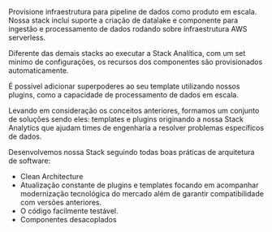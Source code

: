Provisione infraestrutura para pipeline de dados como produto em escala. Nossa stack inclui suporte a criação de datalake e componente para ingestão e processamento de dados rodando sobre infraestrutura AWS serverless.

Diferente das demais stacks ao executar a Stack Analítica, com um set minimo de configurações, os recursos dos componentes são provisionados automaticamente. 

É possível adicionar superpoderes ao seu template utilizando nossos plugins, como a capacidade de processamento de dados em escala.

Levando em consideração os conceitos anteriores, formamos um conjunto de soluções sendo eles: templates e plugins originando a nossa Stack Analytics que ajudam times de engenharia a resolver problemas específicos de dados. 

Desenvolvemos nossa Stack seguindo todas boas práticas de arquitetura de software:
- Clean Architecture
- Atualização constante de plugins e templates focando em acompanhar modernização tecnológica do mercado além de garantir  compatibilidade com versões anteriores.
- O código facilmente testável.
- Componentes desacoplados
